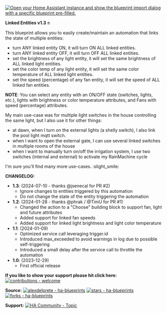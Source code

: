 [![Open your Home Assistant instance and show the blueprint import dialog with a specific blueprint pre-filled.](https://my.home-assistant.io/badges/blueprint_import.svg)](https://my.home-assistant.io/redirect/blueprint_import/?blueprint_url=https%3A%2F%2Fraw.githubusercontent.com%2Fi022957%2Fha-blueprints%2Fmain%2Fha-blueprint-linked-entities.yaml)

**Linked Entities v1.3** 🔛

This blueprint allows you to easily create/maintain an automation that links the state of multiple entities:
  - turn ANY linked entity ON, it will turn ON ALL linked entities.
  - turn ANY linked entity OFF, it will turn OFF ALL linked entities.
  - set the brightness of any light entity, it will set the same brightness of ALL linked light entities.
  - set the color temp of any light entity, it will set the same color temperature of ALL linked light entities.
  - set the speed (percentage) of any fan entity, it will set the speed of ALL linked fan entities.

**NOTE**: You can select any entity with an ON/OFF state (switches, lights, etc.), lights with brightness or color temperature attributes, and Fans with speed (percentage) attributes.

My main use-case was for multiple light switches in the house controlling the same light, but I also use it for other things:
  - at dawn, when I turn on the external lights (a shelly switch), I also link the pool light mqtt switch.
  - when I want to open the external gate, I can use several linked switches in multiple rooms of the house
  - when I want to manually turn on/off the irrigation system, I use two switches (internal and external) to activate my RainMachine cycle

I'm sure you'll find many more use-cases. :slight_smile:

**CHANGELOG:**
  - **1.3**: (2024-07-10 - thanks @jsenecal for PR #2)
    - Ignore changes to entities triggered by this automation
    - Do not change the state of the entity triggering the automation
  - **1.2**: (2024-01-28 - thanks @phrak / @TimU for PR #1)
    - Changed the action to a "Choose" building block to support fan, light and future attributes
    - Added support for linked fan speeds
    - Added support for linked light brightness and light color temperature
  - **1.1**: (2024-01-09)
    - Optimized service call leveraging trigger.id
    - Introduced max_exceeded to avoid warnings in log due to possible self-triggering
    - Introduced a small delay after the service call to throttle the automation
  - **1.0**: (2023-12-29)
    - First official release

**If you like to show your support please hit click here:**
[![contributions - welcome](https://img.shields.io/badge/contributions-welcome-blue)](https://www.paypal.com/donate/?hosted_button_id=8V9YE6S5E869G "PayPal Donation")

**Source:**
[![alexdelprete - ha-blueprints](https://img.shields.io/static/v1?label=alexdelprete&message=ha-blueprints&color=blue&logo=github)](https://github.com/alexdelprete/ha-blueprints/blob/main/ha-blueprint-linked-entities.yaml "Go to GitHub repo") [![stars - ha-blueprints](https://img.shields.io/github/stars/alexdelprete/ha-blueprints?style=social)](https://github.com/alexdelprete/ha-blueprints) [![forks - ha-blueprints](https://img.shields.io/github/forks/alexdelprete/ha-blueprints?style=social)](https://github.com/alexdelprete/ha-blueprints)

**Support:**
[![HA Community - Topic](https://img.shields.io/static/v1?label=HA+Community&message=Topic&color=2ea44f&logo=home-assistant)](https://community.home-assistant.io/t/linked-entities-keep-mutlple-entities-binary-state-in-sync-lights-switches-etc/662836?u=alexdelprete)
